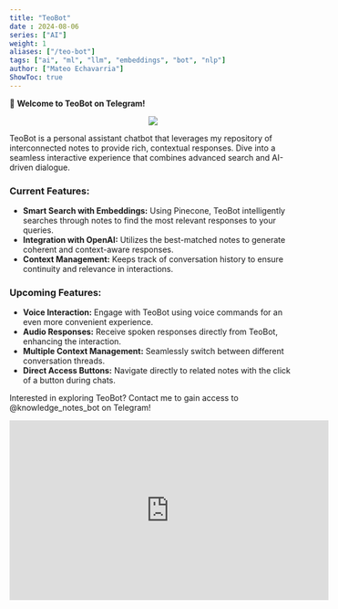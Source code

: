 ```yaml
---
title: "TeoBot"
date : 2024-08-06
series: ["AI"]
weight: 1
aliases: ["/teo-bot"]
tags: ["ai", "ml", "llm", "embeddings", "bot", "nlp"]
author: ["Mateo Echavarria"]
ShowToc: true
---
```


👋 **Welcome to TeoBot on Telegram!**

<p align="center">
  <a href="https://t.me/knowledge_notes_bot">
    <img src="https://img.shields.io/badge/-telegram-red?color=white&logo=telegram&logoColor=black"/>
  </a>
</p>

TeoBot is a personal assistant chatbot that leverages my repository of interconnected notes to provide rich, contextual responses. Dive into a seamless interactive experience that combines advanced search and AI-driven dialogue.

### **Current Features:**
- **Smart Search with Embeddings:** Using Pinecone, TeoBot intelligently searches through notes to find the most relevant responses to your queries.
- **Integration with OpenAI:** Utilizes the best-matched notes to generate coherent and context-aware responses.
- **Context Management:** Keeps track of conversation history to ensure continuity and relevance in interactions.

### **Upcoming Features:**
- **Voice Interaction:** Engage with TeoBot using voice commands for an even more convenient experience.
- **Audio Responses:** Receive spoken responses directly from TeoBot, enhancing the interaction.
- **Multiple Context Management:** Seamlessly switch between different conversation threads.
- **Direct Access Buttons:** Navigate directly to related notes with the click of a button during chats.

Interested in exploring TeoBot? Contact me to gain access to @knowledge_notes_bot on Telegram!

<div style="text-align: center;">
    <iframe width="560" height="315" src="https://www.youtube.com/embed/PJ1oegPL1zo?vq=hd1080" frameborder="0" allow="accelerometer; autoplay; clipboard-write; encrypted-media; gyroscope; picture-in-picture" allowfullscreen></iframe>
</div>
